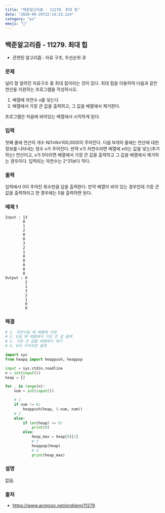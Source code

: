 ```yaml
---
title: "백준알고리즘 - 11279. 최대 힙"
date: "2020-09-29T22:14:33.124"
category: "ps"
emoji: "🌄"
---
```


## 백준알고리즘 - 11279. 최대 힙

- 관련된 알고리즘 : 자료 구조, 우선순위 큐

### 문제

널리 잘 알려진 자료구조 중 최대 힙이라는 것이 있다. 최대 힙을 이용하여 다음과 같은 연산을 지원하는 프로그램을 작성하시오.

1. 배열에 자연수 x를 넣는다.
2. 배열에서 가장 큰 값을 출력하고, 그 값을 배열에서 제거한다.

프로그램은 처음에 비어있는 배열에서 시작하게 된다.

### 입력

첫째 줄에 연산의 개수 N(1≤N≤100,000)이 주어진다. 다음 N개의 줄에는 연산에 대한 정보를 나타내는 정수 x가 주어진다. 만약 x가 자연수라면 배열에 x라는 값을 넣는(추가하는) 연산이고, x가 0이라면 배열에서 가장 큰 값을 출력하고 그 값을 배열에서 제거하는 경우이다. 입력되는 자연수는 2^31보다 작다.

### 출력

입력에서 0이 주어진 회수만큼 답을 출력한다. 만약 배열이 비어 있는 경우인데 가장 큰 값을 출력하라고 한 경우에는 0을 출력하면 된다.

### 예제 1

```
Input : 13
        0
        1
        2
        0
        0
        3
        2
        1
        0
        0
        0
        0
        0
Output : 0
         2
         1
         3
         2
         1
         0
         0
```

### 해결

```python
# 1. 자연수일 때 배열에 저장
# 2. 0일 때 배열에서 가장 큰 값 출력
# 3. 가장 큰 값을 배열에서 제거
# 4. 0이 주어지면 출력

import sys
from heapq import heappush, heappop

input = sys.stdin.readline
n = int(input())
heap = []

for _ in range(n):
    num = int(input())

    # 1
    if num != 0:
        heappush(heap, (-num, num))
    # 2
    else:
        if len(heap) <= 0:
            print(0)
        else:
            heap_max = heap[0][1]
            # 3
            heappop(heap)
            # 4
            print(heap_max)

```

### 설명

없음.

### 출처

- https://www.acmicpc.net/problem/11279
